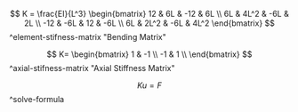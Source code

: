 
$$
K = \frac{EI}{L^3}
\begin{bmatrix}
12 & 6L & -12 & 6L \\
6L & 4L^2 & -6L & 2L \\
-12 & -6L & 12 & -6L \\
6L & 2L^2 & -6L & 4L^2
\end{bmatrix}
$$
^element-stifness-matrix "Bending Matrix"

$$
K=
\begin{bmatrix}
1 & -1 \\
-1 & 1 \\
\end{bmatrix}
$$
^axial-stifness-matrix "Axial Stiffness Matrix"

$$
Ku=F
$$
^solve-formula
